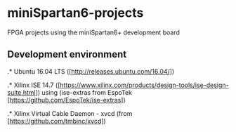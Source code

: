 # miniSpartan6-projects
FPGA projects using the miniSpartan6+ development board

## Development environment
.* Ubuntu 16.04 LTS ([http://releases.ubuntu.com/16.04/])


.* Xilinx ISE 14.7 ([https://www.xilinx.com/products/design-tools/ise-design-suite.html]) using (ise-extras from EspoTek 
[https://github.com/EspoTek/ise-extras])


.* Xilinx Virtual Cable Daemon - xvcd (from [https://github.com/tmbinc/xvcd]) 
